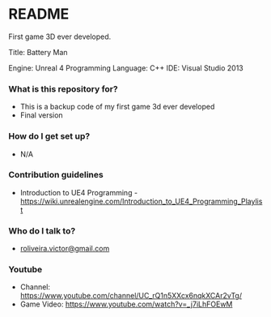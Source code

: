# README #

First game 3D ever developed.

Title: Battery Man

Engine: Unreal 4
Programming Language: C++
IDE: Visual Studio 2013

### What is this repository for? ###

* This is a backup code of my first game 3d ever developed
* Final version

### How do I get set up? ###

* N/A

### Contribution guidelines ###

* Introduction to UE4 Programming - https://wiki.unrealengine.com/Introduction_to_UE4_Programming_Playlist

### Who do I talk to? ###

* roliveira.victor@gmail.com


### Youtube ###

* Channel: https://www.youtube.com/channel/UC_rQ1n5XXcx6nqkXCAr2vTg/
* Game Video: https://www.youtube.com/watch?v=_j7iLhFOEwM